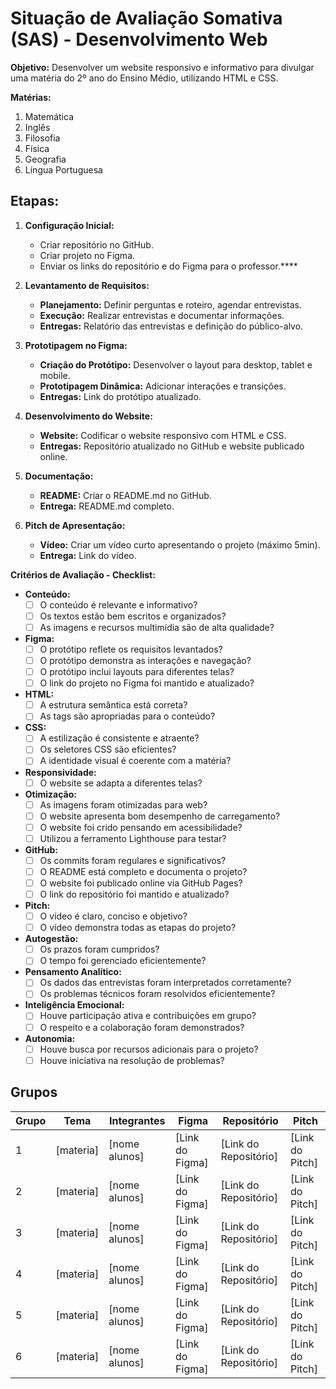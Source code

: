 # Situação de Avaliação Somativa (SAS) - Desenvolvimento Web

**Objetivo:** Desenvolver um website responsivo e informativo para divulgar uma matéria do 2º ano do Ensino Médio, utilizando HTML e CSS.

**Matérias:**
1. Matemática
2. Inglês
3. Filosofia
4. Física
5. Geografia
6. Língua Portuguesa


## Etapas:

1. **Configuração Inicial:**
    * Criar repositório no GitHub.
    * Criar projeto no Figma.
    * Enviar os links do repositório e do Figma para o professor.****

2. **Levantamento de Requisitos:**
    * **Planejamento:** Definir perguntas e roteiro, agendar entrevistas.
    * **Execução:** Realizar entrevistas e documentar informações. 
    * **Entregas:** Relatório das entrevistas e definição do público-alvo.

3. **Prototipagem no Figma:**
    * **Criação do Protótipo:** Desenvolver o layout para desktop, tablet e mobile.
    * **Prototipagem Dinâmica:** Adicionar interações e transições.
    * **Entregas:** Link do protótipo atualizado.

4. **Desenvolvimento do Website:** 
    * **Website:** Codificar o website responsivo com HTML e CSS. 
    * **Entregas:** Repositório atualizado no GitHub e website publicado online.

5. **Documentação:** 
    * **README:** Criar o README.md no GitHub.
    * **Entrega:** README.md completo.

6. **Pitch de Apresentação:**
    * **Vídeo:** Criar um vídeo curto apresentando o projeto (máximo 5min).
    * **Entrega:** Link do vídeo.


**Critérios de Avaliação - Checklist:**

* **Conteúdo:**
    * [ ] O conteúdo é relevante e informativo?
    * [ ] Os textos estão bem escritos e organizados?
    * [ ] As imagens e recursos multimídia são de alta qualidade?

* **Figma:**
    * [ ] O protótipo reflete os requisitos levantados?
    * [ ] O protótipo demonstra as interações e navegação?
    * [ ] O protótipo inclui layouts para diferentes telas?
    * [ ] O link do projeto no Figma foi mantido e atualizado?

* **HTML:**
    * [ ] A estrutura semântica está correta?
    * [ ] As tags são apropriadas para o conteúdo?

* **CSS:**
    * [ ] A estilização é consistente e atraente?
    * [ ] Os seletores CSS são eficientes?
    * [ ] A identidade visual é coerente com a matéria?

* **Responsividade:**
    * [ ] O website se adapta a diferentes telas?

* **Otimização:**
    * [ ] As imagens foram otimizadas para web?
    * [ ] O website apresenta bom desempenho de carregamento?
    * [ ] O website foi crido pensando em acessibilidade?
    * [ ] Utilizou a ferramento Lighthouse para testar?

* **GitHub:**
    * [ ] Os commits foram regulares e significativos?
    * [ ] O README está completo e documenta o projeto?
    * [ ] O website foi publicado online via GitHub Pages?
    * [ ] O link do repositório foi mantido e atualizado?

* **Pitch:**
    * [ ] O vídeo é claro, conciso e objetivo?
    * [ ] O vídeo demonstra todas as etapas do projeto?

* **Autogestão:**
    * [ ] Os prazos foram cumpridos?
    * [ ] O tempo foi gerenciado eficientemente?

* **Pensamento Analítico:**
    * [ ] Os dados das entrevistas foram interpretados corretamente?
    * [ ] Os problemas técnicos foram resolvidos eficientemente?

* **Inteligência Emocional:**
    * [ ] Houve participação ativa e contribuições em grupo?
    * [ ] O respeito e a colaboração foram demonstrados?

* **Autonomia:**
    * [ ] Houve busca por recursos adicionais para o projeto?
    * [ ] Houve iniciativa na resolução de problemas?

## Grupos

| Grupo | Tema                      | Integrantes                                     | Figma                                     | Repositório                                   | Pitch                                     |
|-------|---------------------------|---------------------------------------------------|-------------------------------------------|------------------------------------------------|-------------------------------------------|
| 1     |  [materia]  | [nome alunos] | [Link do Figma]                          | [Link do Repositório]                         | [Link do Pitch]                          |
| 2     |  [materia]  | [nome alunos] | [Link do Figma]                          | [Link do Repositório]                         | [Link do Pitch]                          |
| 3     | [materia] |  [nome alunos] | [Link do Figma]                          | [Link do Repositório]                         | [Link do Pitch]                          |
| 4     | [materia] | [nome alunos] | [Link do Figma]                          | [Link do Repositório]                         | [Link do Pitch]                          |
| 5     | [materia] | [nome alunos] | [Link do Figma]                          | [Link do Repositório]                         | [Link do Pitch]                          |
| 6     | [materia] | [nome alunos] | [Link do Figma]                          | [Link do Repositório]                         | [Link do Pitch]                       | [Link do Pitch]                          |
